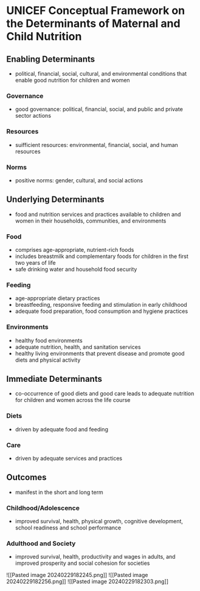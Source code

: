 # UNICEF Conceptual Framework on the Determinants of Maternal and Child Nutrition
## Enabling Determinants
- political, financial, social, cultural, and environmental conditions that enable good nutrition for children and women
### Governance
- good governance: political, financial, social, and public and private sector actions
### Resources
- suifficient resources: environmental, financial, social, and human resources
### Norms
- positive norms: gender, cultural, and social actions
## Underlying Determinants
- food and nutrition services and practices available to children and women in their households, communities, and environments
### Food
- comprises age-appropriate, nutrient-rich foods
- includes breastmilk and complementary foods for children in the first two years of life
- safe drinking water and household food security
### Feeding
- age-appropriate dietary practices
- breastfeeding, responsive feeding and stimulation in early childhood
- adequate food preparation, food consumption and hygiene practices 
### Environments
- healthy food environments
- adequate nutrition, health, and sanitation services
- healthy living environments that prevent disease and promote good diets and physical activity
## Immediate Determinants
- co-occurrence of good diets and good care leads to adequate nutrition for children and women across the life course
### Diets
- driven by adequate food and feeding
### Care
- driven by adequate services and practices 
## Outcomes
- manifest in the short and long term
### Childhood/Adolescence
- improved survival, health, physical growth, cognitive development, school readiness and school performance
### Adulthood and Society
- improved survival, health, productivity and wages in adults, and improved prosperity and social cohesion for societies

![[Pasted image 20240229182245.png]]
![[Pasted image 20240229182256.png]]
![[Pasted image 20240229182303.png]]